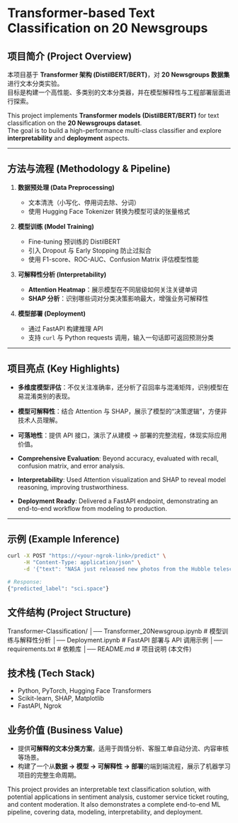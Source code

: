 # Transformer-based Text Classification on 20 Newsgroups

## 项目简介 (Project Overview)

本项目基于 **Transformer 架构 (DistilBERT/BERT)**，对 **20 Newsgroups 数据集** 进行文本分类实验。  
目标是构建一个高性能、多类别的文本分类器，并在模型解释性与工程部署层面进行探索。

This project implements **Transformer models (DistilBERT/BERT)** for text classification on the **20 Newsgroups dataset**.  
The goal is to build a high-performance multi-class classifier and explore **interpretability** and **deployment** aspects.

---

## 方法与流程 (Methodology & Pipeline)

1. **数据预处理 (Data Preprocessing)**  
   - 文本清洗（小写化、停用词去除、分词）  
   - 使用 Hugging Face Tokenizer 转换为模型可读的张量格式  

2. **模型训练 (Model Training)**  
   - Fine-tuning 预训练的 DistilBERT  
   - 引入 Dropout 与 Early Stopping 防止过拟合  
   - 使用 F1-score、ROC-AUC、Confusion Matrix 评估模型性能  

3. **可解释性分析 (Interpretability)**  
   - **Attention Heatmap**：展示模型在不同层级如何关注关键单词  
   - **SHAP 分析**：识别哪些词对分类决策影响最大，增强业务可解释性  

4. **模型部署 (Deployment)**  
   - 通过 FastAPI 构建推理 API  
   - 支持 `curl` 与 Python requests 调用，输入一句话即可返回预测分类  

---

## 项目亮点 (Key Highlights)

- **多维度模型评估**：不仅关注准确率，还分析了召回率与混淆矩阵，识别模型在易混淆类别的表现。  
- **模型可解释性**：结合 Attention 与 SHAP，展示了模型的“决策逻辑”，方便非技术人员理解。  
- **可落地性**：提供 API 接口，演示了从建模 → 部署的完整流程，体现实际应用价值。  

- **Comprehensive Evaluation**: Beyond accuracy, evaluated with recall, confusion matrix, and error analysis.  
- **Interpretability**: Used Attention visualization and SHAP to reveal model reasoning, improving trustworthiness.  
- **Deployment Ready**: Delivered a FastAPI endpoint, demonstrating an end-to-end workflow from modeling to production.  

---

## 示例 (Example Inference)

```bash
curl -X POST "https://<your-ngrok-link>/predict" \
     -H "Content-Type: application/json" \
     -d '{"text": "NASA just released new photos from the Hubble telescope"}'

# Response:
{"predicted_label": "sci.space"}
```

## 文件结构 (Project Structure)
Transformer-Classification/
│── Transformer_20Newsgroup.ipynb   # 模型训练与解释性分析
│── Deployment.ipynb                # FastAPI 部署与 API 调用示例
│── requirements.txt                # 依赖库
│── README.md                       # 项目说明 (本文件)

## 技术栈 (Tech Stack)
- Python, PyTorch, Hugging Face Transformers
- Scikit-learn, SHAP, Matplotlib
- FastAPI, Ngrok

## 业务价值 (Business Value)
- 提供**可解释的文本分类方案**，适用于舆情分析、客服工单自动分流、内容审核等场景。
- 构建了一个从**数据 → 模型 → 可解释性 → 部署**的端到端流程，展示了机器学习项目的完整生命周期。

This project provides an interpretable text classification solution, with potential applications in sentiment analysis, customer service ticket routing, and content moderation.
It also demonstrates a complete end-to-end ML pipeline, covering data, modeling, interpretability, and deployment.
